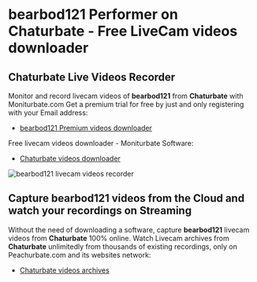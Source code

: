 # bearbod121 Performer on Chaturbate - Free LiveCam videos downloader

## Chaturbate Live Videos Recorder

Monitor and record livecam videos of **bearbod121** from **Chaturbate** with Moniturbate.com
Get a premium trial for free by just and only registering with your Email address:
* [bearbod121 Premium videos downloader](https://moniturbate.com/request-demo-licence-key.html)

Free livecam videos downloader - Moniturbate Software:
* [Chaturbate videos downloader](https://moniturbate.com/moniturbate-download-software.html)

![bearbod121 livecam videos recorder](https://peachurnet.com/templates/moniturbate-software.png)


## Capture bearbod121 videos from the Cloud and watch your recordings on Streaming

Without the need of downloading a software, capture **bearbod121** livecam videos from **Chaturbate** 100% online.
Watch Livecam archives from **Chaturbate** unlimitedly from thousands of existing recordings, only on Peachurbate.com and its websites network:
* [Chaturbate videos archives](https://peachurnet.com/)